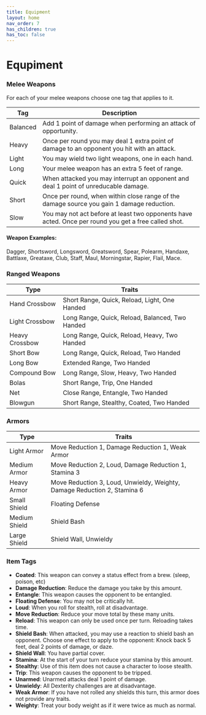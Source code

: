 ```yaml
---
title: Equipment
layout: home
nav_order: 7
has_children: true
has_toc: false
---
```


# Equpiment


### Melee Weapons
For each of your melee weapons choose one tag that applies to it.

| Tag      | Description                                                                                          |
| -------- | ---------------------------------------------------------------------------------------------------- |
| Balanced | Add 1 point of damage when performing an attack of opportunity.                                      |
| Heavy    | Once per round you may deal 1 extra point of damage to an opponent you hit with an attack.           |
| Light    | You may wield two light weapons, one in each hand.                                                   |
| Long     | Your melee weapon has an extra 5 feet of range.                                                      |
| Quick    | When attacked you may interrupt an opponent and deal 1 point of unreducable damage.                  |
| Short    | Once per round, when within close range of the damage source you gain 1 damage reduction.            |
| Slow     | You may not act before at least two opponents have acted. Once per round you get a free called shot. |

#### Weapon Examples:
Dagger, Shortsword, Longsword, Greatsword, Spear, Polearm, Handaxe, Battlaxe, Greataxe, Club, Staff, Maul, Morningstar, Rapier, Flail, Mace.


### Ranged Weapons

| Type           | Traits                                          |
| -------------- | ----------------------------------------------- |
| Hand Crossbow  | Short Range, Quick, Reload, Light, One Handed   |
| Light Crossbow | Long Range, Quick, Reload, Balanced, Two Handed |
| Heavy Crossbow | Long Range, Quick, Reload, Heavy, Two Handed    |
| Short Bow      | Long Range, Quick, Reload, Two Handed           |
| Long Bow       | Extended Range, Two Handed                      |
| Compound Bow   | Long Range, Slow, Heavy, Two Handed             |
| Bolas          | Short Range, Trip, One Handed                   |
| Net            | Close Range, Entangle, Two Handed               |
| Blowgun        | Short Range, Stealthy, Coated, Two Handed       |


### Armors

| Type          | Traits                                                                    |
| ------------- | ------------------------------------------------------------------------- |
| Light Armor   | Move Reduction 1, Damage Reduction 1, Weak Armor                          |
| Medium Armor  | Move Reduction 2, Loud, Damage Reduction 1, Stamina 3                     |
| Heavy Armor   | Move Reduction 3, Loud, Unwieldy, Weighty, Damage Reduction 2, Stamina 6  |
| Small Shield  | Floating Defense                                                          |
| Medium Shield | Shield Bash                                                               |
| Large Shield  | Shield Wall, Unwieldy                                                     |


### Item Tags

* **Coated**:  This weapon can convey a status effect from a brew.  (sleep, poison, etc)
* **Damage Reduction**:  Reduce the damage you take by this amount.
* **Entangle**:  This weapon causes the opponent to be entangled.
* **Floating Defense**:  You may not be critically hit.
* **Loud**:  When you roll for stealth, roll at disadvantage.
* **Move Reduction**:  Reduce your move total by these many units.
* **Reload**:  This weapon can only be used once per turn.  Reloading takes time.
* **Shield Bash**:  When attacked, you may use a reaction to shield bash an opponent.  Choose one effect to apply to the opponent:  Knock back 5 feet, deal 2 points of damage, or daze.
* **Shield Wall**:  You have partial cover.
* **Stamina**:  At the start of your turn reduce your stamina by this amount.
* **Stealthy**:  Use of this item does not cause a character to loose stealth.
* **Trip**:  This weapon causes the opponent to be tripped.
* **Unarmed**:  Unarmed attacks deal 1 point of damage.
* **Unwieldy**:  All Dexterity challenges are at disadvantage.
* **Weak Armor**:  If you have not rolled any shields this turn, this armor does not provide any traits.
* **Weighty**:  Treat your body weight as if it were twice as much as normal.